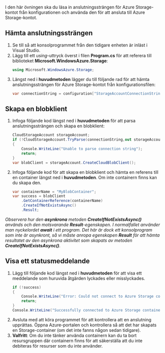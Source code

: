I den här övningen ska du läsa in anslutningssträngen för Azure Storage-kontot från konfigurationen och använda den för att ansluta till Azure Storage-kontot.

## <a name="retrieve-the-connection-string"></a>Hämta anslutningssträngen

1. Se till så att konsolprogrammet från den tidigare enheten är inläst i Visual Studio.
1. Lägg till ett *using*-uttryck överst i filen **Program.cs** för att referera till biblioteket **Microsoft.WindowsAzure.Storage**:
    ```csharp
    using Microsoft.WindowsAzure.Storage;
    ```
1. Längst ned i **huvudmetoden** lägger du till följande rad för att hämta anslutningssträngen för Azure Storage-kontot från konfigurationsfilen:
    ```csharp
    var connectionString = configuration["StorageAccountConnectionString"];
    ```

## <a name="create-a-blob-client"></a>Skapa en blobklient

1. Infoga följande kod längst ned i **huvudmetoden** för att parsa anslutningssträngen och skapa en blobklient:
    ```csharp
    CloudStorageAccount storageAccount;
    if (!CloudStorageAccount.TryParse(connectionString,out storageAccount))
    {
        Console.WriteLine("Unable to parse connection string");
        return;
    }
    var blobClient = storageAccount.CreateCloudBlobClient();
    ```
1. Infoga följande kod för att skapa en blobklient och hämta en referens till en container längst ned i **huvudmetoden**. Om inte containern finns kan du skapa den.
    ```csharp
    var containerName = "MyBlobContainer";
    var success = blobClient
        .GetContainerReference(containerName)
        .CreateIfNotExistsAsync()
        .Result;
    ```

  *Observera hur den **asynkrona** metoden **CreateIfNotExistsAsync()** används och den motsvarande **Result**-egenskapen. I normalfallet använder man nyckelordet **await** i ett program. Det här är dock ett konsolprogram som inte är asynkront, så vi måste anropa egenskapen **Result** för att hämta resultatet av den asynkrona aktivitet som skapats av metoden **CreateIfNotExistsAsync()**.*

## <a name="print-a-status-message"></a>Visa ett statusmeddelande

1. Lägg till följande kod längst ned i **huvudmetoden** för att visa ett meddelande som huruvida åtgärden lyckades eller misslyckades.
    ```csharp
    if (!success)
    {
        Console.WriteLine("Error: Could not connect to Azure Storage container");
        return;
    }
    Console.WriteLine("Successfully connected to Azure Storage container");
    ```
1. Avsluta med att köra programmet för att kontrollera att en anslutning upprättas. Öppna Azure-portalen och kontrollera så att det har skapats en Storage-container (om det inte fanns någon sedan tidigare).
1. **Valfritt**: Om du inte tänker använda containern kan du ta bort resursgruppen där containern finns för att säkerställa att du inte debiteras för resurser som du inte använder.


